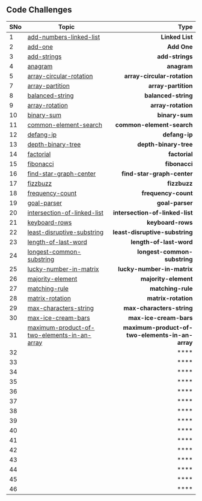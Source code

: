 ## Code Challenges

| SNo | Topic | Type |
| ---------- | ----- | ---------: |
| 1 | [add-numbers-linked-list](./add-numbers-linked-list/)| **Linked List** |
| 2 | [add-one](./add-one/)| **Add One** |
| 3 | [add-strings](./add-strings/)| **add-strings** |
| 4 | [anagram](./anagram/)| **anagram** |
| 5 | [array-circular-rotation](./array-circular-rotation/)| **array-circular-rotation** |
| 7 | [array-partition](./array-partition/)| **array-partition** |
| 8 | [balanced-string](./balanced-string/)| **balanced-string** |
| 9 | [array-rotation](./array-rotation/)| **array-rotation** |
| 10 | [binary-sum](.binary-sum/binary-sum/)| **binary-sum** |
| 11 | [common-element-search](.common-element-search/common-element-search/)| **common-element-search** |
| 12 | [defang-ip](./defang-ip/)| **defang-ip** |
| 13 | [depth-binary-tree](./depth-binary-tree/)| **depth-binary-tree** |
| 14 | [factorial](./factorial/)| **factorial** |
| 15 | [fibonacci](./fibonacci/)| **fibonacci** |
| 16 | [find-star-graph-center](./find-star-graph-center/)| **find-star-graph-center** |
| 17 | [fizzbuzz](./fizzbuzz/)| **fizzbuzz** |
| 18 | [frequency-count](./frequency-count/)| **frequency-count** |
| 19 | [goal-parser](./goal-parser/)| **goal-parser** |
| 20 | [intersection-of-linked-list](./intersection-of-linked-list/)| **intersection-of-linked-list** |
| 21 | [keyboard-rows](./keyboard-rows/)| **keyboard-rows** |
| 22 | [least-disruptive-substring](./least-disruptive-substring/)| **least-disruptive-substring** |
| 23 | [length-of-last-word](./length-of-last-word/)| **length-of-last-word** |
| 24 | [longest-common-substring](./longest-common-substring/)| **longest-common-substring** |
| 25 | [lucky-number-in-matrix](./lucky-number-in-matrix/)| **lucky-number-in-matrix** |
| 26 | [majority-element](./majority-element/)| **majority-element** |
| 27 | [matching-rule](./matching-rule/)| **matching-rule** |
| 28 | [matrix-rotation](./matrix-rotation/)| **matrix-rotation** |
| 29 | [max-characters-string](./max-characters-string/)| **max-characters-string** |
| 30 | [max-ice-cream-bars](./max-ice-cream-bars/)| **max-ice-cream-bars** |
| 31 | [maximum-product-of-two-elements-in-an-array](./maximum-product-of-two-elements-in-an-array/)| **maximum-product-of-two-elements-in-an-array** |
| 32 | [](.//)| **** |
| 33 | [](.//)| **** |
| 34 | [](.//)| **** |
| 35 | [](.//)| **** |
| 36 | [](.//)| **** |
| 37 | [](.//)| **** |
| 38 | [](.//)| **** |
| 39 | [](.//)| **** |
| 40 | [](.//)| **** |
| 41 | [](.//)| **** |
| 42 | [](.//)| **** |
| 43 | [](.//)| **** |
| 44 | [](.//)| **** |
| 45 | [](.//)| **** |
| 46 | [](.//)| **** |

